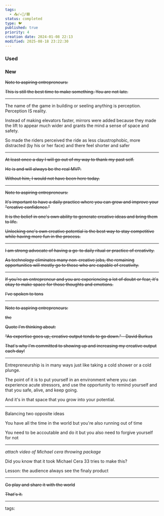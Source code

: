 ```yaml
---
tags:
  - 📥️/✍🏻/🟩
status: completed
type: 🐦
published: true
priority: 4
creation date: 2024-01-08 22:13
modified: 2025-08-18 23:22:30
---
```

### Used

### New

~~Note to aspiring entrepreneurs:~~ 

~~This is still the best time to make something. You are not late.~~

---

The name of the game in building or seeling anything is perception. Perception IS reality. 


Instead of making elevators faster, mirrors were added because they made the lift to appear much wider and grants the mind a sense of space and safety. 

So made the riders perceived the ride as less claustrophobic, more distracted (by his or her face) and there feel shorter and safer

---

~~At least once a day I will go out of my way to thank my past self.~~ 

~~He is and will always be the real MVP.~~ 

~~Without him, I would not have been here today.~~ 

---

~~Note to aspiring entrepreneurs:~~ 

~~It's important to have a daily practice where you can grow and improve your "creative confidence."~~

~~It is the belief in one's own ability to generate creative ideas and bring them to life.~~ 

~~Unlocking one's own creative potential is the best way to stay competitive while having more fun in the process.~~

---

~~I am strong advocate of having a go-to daily ritual or practice of creativity.~~ 

~~As technology eliminates many non-creative jobs, the remaining opportunities will mostly go to those who are capable of creativity.~~

---

~~If you're an entrepreneur and you are experiencing a lot of doubt or fear, it's okay to make space for those thoughts and emotions.~~ 

~~I've spoken to tons~~ 


---

~~Note to aspiring entrepreneurs:~~

~~the~~ 

~~Quote I'm thinking about:~~ 

~~"As expertise goes up, creative output tends to go down." - David Burkus~~

~~That's why I'm committed to showing up and increasing my creative output each day!~~


---

Entrepreneurship is in many ways just like taking a cold shower or a cold plunge. 

The point of it is to put yourself in an environment where you can experience acute stressors, and use the opportunity to remind yourself and that you safe, alive, and keep going. 

And it's in that space that you grow into your potential.



---
Balancing two opposite ideas

You have all the time in the world but you're also running out of time

You need to be accoutable and do it but you also need to forgive yourself for not


---

*attach video of Michael cera throwing package*

Did you know that it took Michael Cera 33 tries to make this? 

Lesson: the audience always see the finaly product

---

~~Go play and share it with the world~~

~~That's it.~~


---
tags: